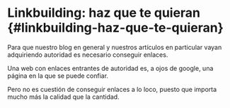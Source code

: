 # Linkbuilding: haz que te quieran {#linkbuilding-haz-que-te-quieran}

Para que nuestro blog en general y nuestros artículos en particular vayan adquiriendo autoridad es necesario conseguir enlaces.

Una web con enlaces entrantes de autoridad es, a ojos de google, una página en la que se puede confiar.

Pero no es cuestión de conseguir enlaces a lo loco, puesto que importa mucho más la calidad que la cantidad.